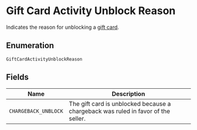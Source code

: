 <!-- Optimized: 2025-10-06 -->
<!-- RPM: 1.6.2.1.1.6.2.1_gift-card-activity-unblock-reason_20251006 -->
<!-- Session: E2E RPM DNA Application -->
<!-- AOM: RND (Reggie & Dro) -->
<!-- COI: TECHNOLOGY -->
<!-- RPM: HIGH -->
<!-- ACTION: BUILD -->

# Gift Card Activity Unblock Reason

Indicates the reason for unblocking a [gift card](../../doc/models/gift-card.md).

## Enumeration

`GiftCardActivityUnblockReason`

## Fields

| Name | Description |
|  --- | --- |
| `CHARGEBACK_UNBLOCK` | The gift card is unblocked because a chargeback was ruled in favor of the seller. |
